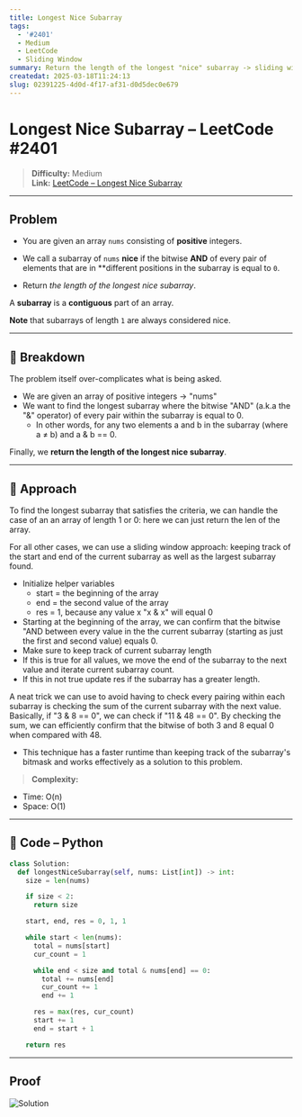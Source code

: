 ```yaml
---
title: Longest Nice Subarray
tags:
  - '#2401'
  - Medium
  - LeetCode
  - Sliding Window
summary: Return the length of the longest "nice" subarray -> sliding window solution
createdat: 2025-03-18T11:24:13
slug: 02391225-4d0d-4f17-af31-d0d5dec0e679
---
```


# Longest Nice Subarray – LeetCode #2401

> **Difficulty:** Medium\
> **Link:** [LeetCode – Longest Nice Subarray](https://leetcode.com/problems/longest-nice-subarray/)

---

## Problem

- You are given an array `nums` consisting of **positive** integers.

- We call a subarray of `nums` **nice** if the bitwise **AND** of every pair of elements that are in **different positions in the subarray is equal to `0`.

- Return _the length of the longest nice subarray_.

A **subarray** is a **contiguous** part of an array.

**Note** that subarrays of length `1` are always considered nice.

---

## 🧩 Breakdown

The problem itself over-complicates what is being asked.

- We are given an array of positive integers -> "nums"
- We want to find the longest subarray where the bitwise "AND" (a.k.a the "&" operator) of every pair within the subarray is equal to 0.
  - In other words, for any two elements a and b in the subarray (where a ≠ b) and a & b == 0.

Finally, we **return the length of the longest nice subarray**.

---

## 🧠 Approach

To find the longest subarray that satisfies the criteria, we can handle the case of an an array of length 1 or 0: here we can just return the len of the array.

For all other cases, we can use a sliding window approach: keeping track of the start and end of the current subarray as well as the largest subarray found.

- Initialize helper variables
  - start = the beginning of the array
  - end = the second value of the array
  - res = 1, because any value x "x & x" will equal 0
- Starting at the beginning of the array, we can confirm that the bitwise "AND between every value in the the current subarray (starting as just the first and second value) equals 0.
- Make sure to keep track of current subarray length
- If this is true for all values, we move the end of the subarray to the next value and iterate current subarray count.
- If this in not true update res if the subarray has a greater length.

A neat trick we can use to avoid having to check every pairing within each subarray is checking the sum of the current subarray with the next value. Basically, if "3 & 8 == 0", we can check if "11 & 48 == 0". By checking the sum, we can efficiently confirm that the bitwise of both 3 and 8 equal 0 when compared with 48.

- This technique has a faster runtime than keeping track of the subarray's bitmask and works effectively as a solution to this problem.

> **Complexity:**

- Time: O(n)
- Space: O(1)

---

## 🧮 Code – Python

```python
class Solution:
  def longestNiceSubarray(self, nums: List[int]) -> int:
    size = len(nums)

    if size < 2:
      return size

    start, end, res = 0, 1, 1

    while start < len(nums):
      total = nums[start]
      cur_count = 1

      while end < size and total & nums[end] == 0:
        total += nums[end]
        cur_count += 1
        end += 1

      res = max(res, cur_count)
      start += 1
      end = start + 1

    return res
```

---

## Proof

![Solution](/post-images/longest-nice-subarray.png)
